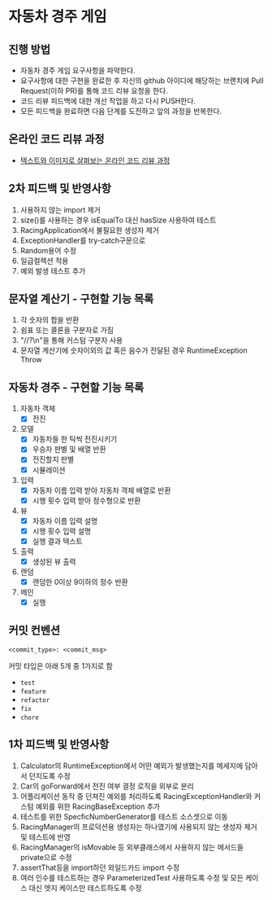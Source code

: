 # 자동차 경주 게임

## 진행 방법

* 자동차 경주 게임 요구사항을 파악한다.
* 요구사항에 대한 구현을 완료한 후 자신의 github 아이디에 해당하는 브랜치에 Pull Request(이하 PR)를 통해 코드 리뷰 요청을 한다.
* 코드 리뷰 피드백에 대한 개선 작업을 하고 다시 PUSH한다.
* 모든 피드백을 완료하면 다음 단계를 도전하고 앞의 과정을 반복한다.

## 온라인 코드 리뷰 과정

* [텍스트와 이미지로 살펴보는 온라인 코드 리뷰 과정](https://github.com/next-step/nextstep-docs/tree/master/codereview)

## 2차 피드백 및 반영사항

1. 사용하지 않는 import 제거
2. size()를 사용하는 경우 isEqualTo 대신 hasSize 사용하여 테스트
3. RacingApplication에서 불필요한 생성자 제거
4. ExceptionHandler를 try-catch구문으로
5. Random용어 수정
6. 일급컬렉션 적용
7. 예외 발생 테스트 추가

## 문자열 계산기 - 구현할 기능 목록

1. 각 숫자의 합을 반환
2. 쉼표 또는 콜론을 구분자로 가짐
3. "//?\n"을 통해 커스텀 구분자 사용
4. 문자열 계산기에 숫자이외의 값 혹은 음수가 전달된 경우 RuntimeException Throw

## 자동차 경주 - 구현할 기능 목록

1. 자동차 객체
    - [X] 전진
2. 모델
    - [X] 자동차들 한 틱씩 전진시키기
    - [X] 우승자 판별 및 배열 반환
    - [X] 전진할지 판별
    - [X] 시뮬레이션
3. 입력
    - [X] 자동차 이름 입력 받아 자동차 객체 배열로 반환
    - [X] 시행 횟수 입력 받아 정수형으로 반환
4. 뷰
    - [X] 자동차 이름 입력 설명
    - [X] 시행 횟수 입력 설명
    - [X] 실행 결과 텍스트
5. 출력
    - [X] 생성된 뷰 출력
6. 랜덤
    - [X] 랜덤한 0이상 9이하의 정수 반환
7. 메인
    - [X] 실행

## 커밋 컨벤션

```agsl
<commit_type>: <commit_msg>
```

커밋 타입은 아래 5개 중 1가지로 함

- `test`
- `feature`
- `refactor`
- `fix`
- `chore`

## 1차 피드백 및 반영사항

1. Calculator의 RuntimeException에서 어떤 예외가 발생했는지를 메세지에 담아서 던지도록 수정
2. Car의 goForward에서 전진 여부 결정 로직을 외부로 분리
3. 어플리케이션 동작 중 던져진 예외를 처리하도록 RacingExceptionHandler와 커스텀 예외를 위한 RacingBaseException 추가
4. 테스트를 위한 SpecficNumberGenerator를 테스트 소스셋으로 이동
5. RacingManager의 프로덕션용 생성자는 하나였기에 사용되지 않는 생성자 제거 및 테스트에 반영
6. RacingManager의 isMovable 등 외부클래스에서 사용하지 않는 메서드들 private으로 수정
7. assertThat등을 import하던 와일드카드 import 수정
8. 여러 인수를 테스트하는 경우 ParameterizedTest 사용하도록 수정 및 모든 케이스 대신 엣지 케이스만 테스트하도록 수정
